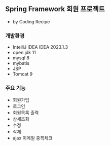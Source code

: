 ## Spring Framework 회원 프로젝트
- by Coding Recipe

### 개발환경
- IntelliJ IDEA IDEA 2023.1.3
- open jdk 11
- mysql 8
- mybatis
- JSP
- Tomcat 9

### 주요 기능
- 회원가입
- 로그인
- 회원목록 출력
- 상세조회
- 수정
- 삭제
- ajax 이메일 중복체크